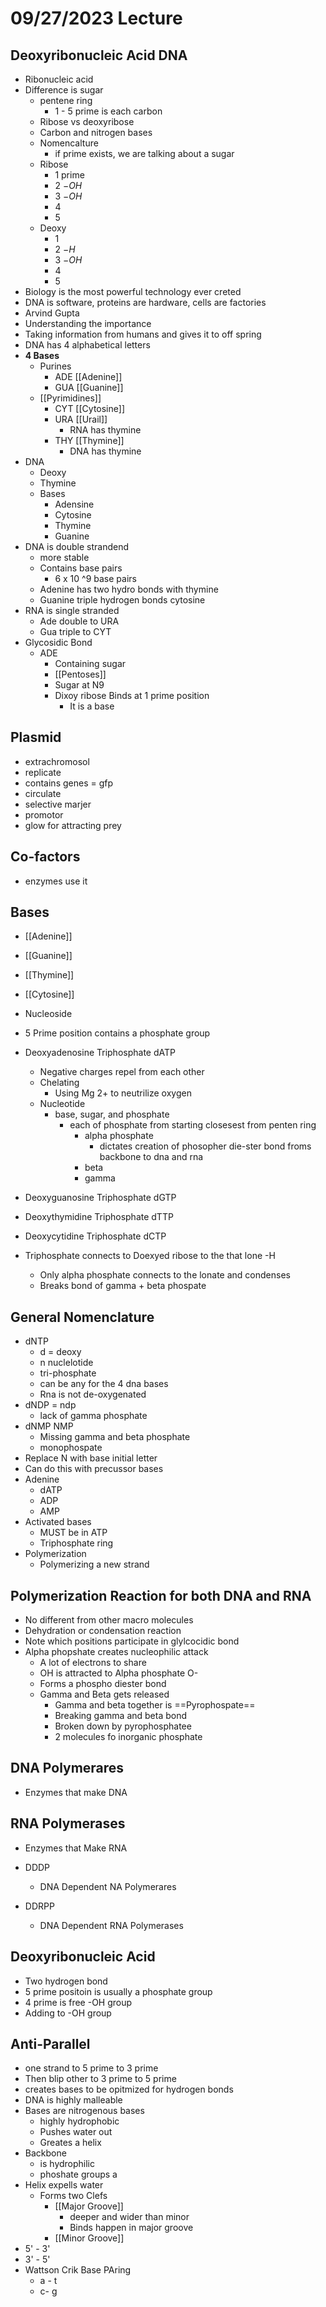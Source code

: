 # 09/27/2023 Lecture

## Deoxyribonucleic Acid DNA

- Ribonucleic acid
- Difference is sugar
	- pentene ring
		- 1 - 5 prime is each carbon
	- Ribose vs deoxyribose
	- Carbon and nitrogen bases
	- Nomencalture 
		- if prime exists, we are talking about a sugar
	- Ribose
		- 1 prime
		- 2 $-OH$
		- 3 $-OH$
		- 4
		- 5
	- Deoxy
		- 1
		- 2 $-H$
		- 3 $-OH$
		- 4
		- 5
- Biology is the most powerful technology ever creted
- DNA is software, proteins are hardware, cells are factories
- Arvind Gupta
- Understanding the importance
- Taking information from humans and gives it to off spring
- DNA has 4 alphabetical letters
- **4 Bases**
	- Purines
		- ADE [[Adenine]]
		- GUA [[Guanine]]
	- [[Pyrimidines]]
		- CYT [[Cytosine]]
		- URA  [[Urail]]
			- RNA has thymine
		- THY [[Thymine]]
			- DNA has thymine
- DNA
	- Deoxy
	- Thymine
	- Bases
		- Adensine
		- Cytosine
		- Thymine
		- Guanine
- DNA is double strandend
	- more stable
	- Contains base pairs
		- 6 x 10 ^9 base pairs
	- Adenine has two hydro bonds with thymine
	- Guanine triple hydrogen bonds cytosine
- RNA is single stranded 
	- Ade double to URA
	- Gua triple to CYT
- Glycosidic Bond
	- ADE
		- Containing sugar
		- [[Pentoses]]
		- Sugar at N9
		- Dixoy ribose Binds at 1 prime position
			- It is a base

## Plasmid 

- extrachromosol
- replicate
- contains genes = gfp
- circulate
- selective marjer
- promotor
- glow for attracting prey

## Co-factors

- enzymes use it 

## Bases

- [[Adenine]]
- [[Guanine]]
- [[Thymine]]
- [[Cytosine]]

- Nucleoside
- 5 Prime position contains a phosphate group 
- Deoxyadenosine Triphosphate dATP
	- Negative charges repel from each other
	- Chelating
		- Using Mg 2+ to neutrilize oxygen
	- Nucleotide
		- base, sugar, and phosphate
			- each of phosphate from starting closesest from penten ring
				- alpha phosphate
					- dictates creation of phosopher die-ster bond froms backbone to dna and rna 
				- beta
				- gamma
- Deoxyguanosine Triphosphate dGTP
- Deoxythymidine Triphosphate dTTP
- Deoxycytidine Triphosphate dCTP
- Triphosphate connects to Doexyed ribose to the that lone -H 
	- Only alpha phosphate connects to the lonate and condenses
	- Breaks bond of gamma + beta phospate

## General Nomenclature

- dNTP
	- d = deoxy
	- n nuclelotide
	- tri-phosphate
	- can be any for the 4 dna bases
	- Rna is not de-oxygenated
- dNDP = ndp
	- lack of gamma phosphate
- dNMP NMP
	- Missing gamma and beta phosphate
	- monophospate
- Replace N with base initial letter
- Can do this with precussor bases
- Adenine
	- dATP
	- ADP
	- AMP
- Activated bases
	- MUST be in ATP
	- Triphosphate ring
- Polymerization
	- Polymerizing a new strand

## Polymerization Reaction for both DNA and RNA

- No different from other macro molecules
- Dehydration or condensation reaction
- Note which positions participate in glylcocidic bond
- Alpha phopshate creates nucleophilic attack
	- A lot of electrons to share
	- OH is attracted to Alpha phosphate O- 
	- Forms a phospho diester bond
	- Gamma and Beta gets released
		- Gamma and beta together is ==Pyrophospate==
		- Breaking gamma and beta bond
		- Broken down by pyrophosphatee
		- 2 molecules fo inorganic phosphate 

## DNA Polymerares

- Enzymes that make DNA

## RNA Polymerases 

- Enzymes that Make RNA

- DDDP
	- DNA Dependent NA Polymerares 
- DDRPP
	- DNA Dependent RNA Polymerases

## Deoxyribonucleic Acid

- Two hydrogen bond
- 5 prime positoin is usually a phosphate group
- 4 prime is free -OH group
- Adding to -OH group

## Anti-Parallel

- one strand to 5 prime to 3 prime
- Then blip other to 3 prime to 5 prime
- creates bases to be opitmized for hydrogen bonds
- DNA is highly malleable 
- Bases are nitrogenous bases
	- highly hydrophobic
	- Pushes water out
	- Greates a helix
- Backbone
	- is hydrophilic
	- phoshate groups a
- Helix expells water
	- Forms two Clefs
		- [[Major Groove]]
			- deeper and wider than minor
			- Binds happen in major groove
		- [[Minor Groove]]
- 5' - 3'
- 3' - 5'
- Wattson Crik Base PAring
	- a - t
	- c- g